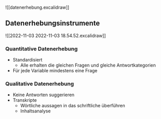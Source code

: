![[datenerhebung.excalidraw]]

## Datenerhebungsinstrumente

![[2022-11-03 2022-11-03 18.54.52.excalidraw]]

### Quantitative Datenerhebung
- Standardisiert
	- Alle erhalten die gleichen Fragen und gleiche Antwortkategorien
- Für jede Variable mindestens eine Frage

### Qualitative Datenerhebung
- Keine Antworten suggerieren
- Transkripte
	- Wörtliche aussagen in das schriftliche überführen
	- Inhaltsanalyse